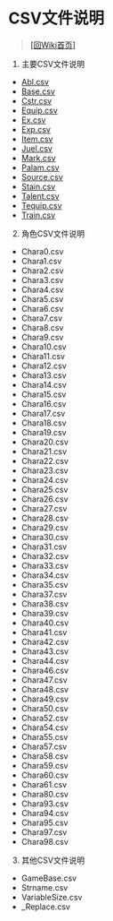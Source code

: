 ﻿# CSV文件说明

> [\[回Wiki首页\]](/Wiki)

1. 主要CSV文件说明
  + [Abl.csv](/Wiki/erasqn_wiki/csv/major_csv/abl.csv.md)
  + [Base.csv](/Wiki/erasqn_wiki/csv/major_csv/base.csv.md)
  + [Cstr.csv](/Wiki/erasqn_wiki/csv/major_csv/cstr.csv.md)
  + [Equip.csv](/Wiki/erasqn_wiki/csv/major_csv/equip.csv.md)
  + [Ex.csv](/Wiki/erasqn_wiki/csv/major_csv/ex.csv.md)
  + [Exp.csv](/Wiki/erasqn_wiki/csv/major_csv/exp.csv.md)
  + [Item.csv](/Wiki/erasqn_wiki/csv/major_csv/item.csv.md)
  + [Juel.csv](/Wiki/erasqn_wiki/csv/major_csv/juel.csv.md)
  + [Mark.csv](/Wiki/erasqn_wiki/csv/major_csv/mark.csv.md)
  + [Palam.csv](/Wiki/erasqn_wiki/csv/major_csv/palam.csv.md)
  + [Source.csv](/Wiki/erasqn_wiki/csv/major_csv/source.csv.md)
  + [Stain.csv](/Wiki/erasqn_wiki/csv/major_csv/stain.csv.md)
  + [Talent.csv](/Wiki/erasqn_wiki/csv/major_csv/talent.csv.md)
  + [Tequip.csv](/Wiki/erasqn_wiki/csv/major_csv/tequip.csv.md)
  + [Train.csv](/Wiki/erasqn_wiki/csv/major_csv/train.csv.md)

2. 角色CSV文件说明
  + Chara0.csv
  + Chara1.csv
  + Chara2.csv
  + Chara3.csv
  + Chara4.csv
  + Chara5.csv
  + Chara6.csv
  + Chara7.csv
  + Chara8.csv
  + Chara9.csv
  + Chara10.csv
  + Chara11.csv
  + Chara12.csv
  + Chara13.csv
  + Chara14.csv
  + Chara15.csv
  + Chara16.csv
  + Chara17.csv
  + Chara18.csv
  + Chara19.csv
  + Chara20.csv
  + Chara21.csv
  + Chara22.csv
  + Chara23.csv
  + Chara24.csv
  + Chara25.csv
  + Chara26.csv
  + Chara27.csv
  + Chara28.csv
  + Chara29.csv
  + Chara30.csv
  + Chara31.csv
  + Chara32.csv
  + Chara33.csv
  + Chara34.csv
  + Chara35.csv
  + Chara37.csv
  + Chara38.csv
  + Chara39.csv
  + Chara40.csv
  + Chara41.csv
  + Chara42.csv
  + Chara43.csv
  + Chara44.csv
  + Chara46.csv
  + Chara47.csv
  + Chara48.csv
  + Chara49.csv
  + Chara50.csv
  + Chara52.csv
  + Chara54.csv
  + Chara55.csv
  + Chara57.csv
  + Chara58.csv
  + Chara59.csv
  + Chara60.csv
  + Chara61.csv
  + Chara80.csv
  + Chara93.csv
  + Chara94.csv
  + Chara95.csv
  + Chara97.csv
  + Chara98.csv

3. 其他CSV文件说明
  + GameBase.csv
  + Strname.csv
  + VariableSize.csv
  + \_Replace.csv
